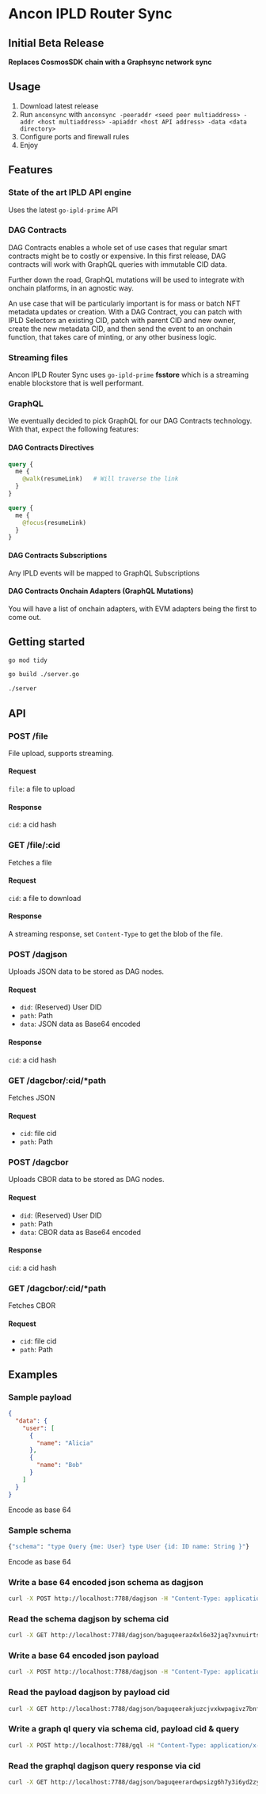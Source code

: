 # Ancon IPLD Router Sync

## Initial Beta Release

**Replaces CosmosSDK chain with a Graphsync network sync**


## Usage

1. Download latest release
2. Run `anconsync` with `anconsync -peeraddr <seed peer multiaddress> -addr <host multiaddress> -apiaddr <host API address> -data <data directory>`
3. Configure ports and firewall rules
4. Enjoy

## Features

### State of the art IPLD API engine

Uses the latest `go-ipld-prime` API

### DAG Contracts 

DAG Contracts enables a whole set of use cases that regular smart contracts might be to costly or expensive. In this first release, DAG contracts will work with GraphQL queries with immutable CID data.

Further down the road, GraphQL mutations will be used to integrate with onchain platforms, in an agnostic way.

An use case that will be particularly important is for mass or batch NFT metadata updates or creation. With a DAG Contract, you can patch with IPLD Selectors an existing CID, patch with parent CID and new owner, create the new metadata CID, and then send the event to an onchain function, that takes care of minting, or any other business logic. 

### Streaming files

Ancon IPLD Router Sync uses `go-ipld-prime` **fsstore** which is a streaming enable blockstore that is well performant. 

### GraphQL

We eventually decided to pick GraphQL for our DAG Contracts technology. With that, expect the following features:

#### DAG Contracts Directives

```graphql
query {
  me {
    @walk(resumeLink)   # Will traverse the link 
  }
}

query {
  me {
    @focus(resumeLink) 
  }
}
```

#### DAG Contracts Subscriptions

Any IPLD events will be mapped to GraphQL Subscriptions


#### DAG Contracts Onchain Adapters (GraphQL Mutations)

You will have a list of onchain adapters, with EVM adapters being the first to come out.




## Getting started
``` bash
go mod tidy
```
``` bash
go build ./server.go
```
``` bash
./server
```
## API

### POST /file

File upload, supports streaming.

#### Request

`file`: a file to upload

#### Response

`cid`: a cid hash


### GET /file/:cid

Fetches a file

#### Request

`cid`: a file to download

#### Response

A streaming response, set `Content-Type` to get the blob of the file.


### POST /dagjson

Uploads JSON data to be stored as DAG nodes.

#### Request

- `did`: (Reserved) User DID
- `path`: Path
- `data`: JSON data as Base64 encoded

#### Response

`cid`: a cid hash


### GET /dagcbor/:cid/*path

Fetches JSON

#### Request

- `cid`: file cid
- `path`: Path


### POST /dagcbor

Uploads CBOR data to be stored as DAG nodes.

#### Request

- `did`: (Reserved) User DID
- `path`: Path
- `data`: CBOR data as Base64 encoded

#### Response

`cid`: a cid hash



### GET /dagcbor/:cid/*path

Fetches CBOR

#### Request

- `cid`: file cid
- `path`: Path

## Examples
### Sample payload
``` json
{
  "data": {
    "user": [
      {
        "name": "Alicia"
      },
      {
        "name": "Bob"
      }
    ]
  }
}
```
Encode as base 64
### Sample schema
``` bash
{"schema": "type Query {me: User} type User {id: ID name: String }"}
```
Encode as base 64

### Write a base 64 encoded json schema as dagjson

``` bash
curl -X POST http://localhost:7788/dagjson -H "Content-Type: application/x-www-form-urlencoded" -d "did=did:web:ancon.did.pa:user:ifesa&path=/&data=eyJzY2hlbWEiOiAidHlwZSBRdWVyeSB7bWU6IFVzZXJ9IHR5cGUgVXNlciB7aWQ6IElEIG5hbWU6IFN0cmluZyB9In0="
```

### Read the schema dagjson by schema cid
``` bash
curl -X GET http://localhost:7788/dagjson/baguqeeraz4xl6e32jaq7xvnuirtszmhoburjgtjp4thrkrjkx4z53eul37rq/
```

### Write a base 64 encoded json payload

``` bash
curl -X POST http://localhost:7788/dagjson -H "Content-Type: application/x-www-form-urlencoded" -d "did=did:web:ancon.did.pa:user:ifesa&path=/&data=ewogICJkYXRhIjogewogICAgInVzZXIiOiBbCiAgICAgIHsKICAgICAgICAibmFtZSI6ICJBbGljaWEiCiAgICAgIH0sCiAgICAgIHsKICAgICAgICAibmFtZSI6ICJCb2IiCiAgICAgIH0KICAgIF0KICB9Cn0=="
```

### Read the payload dagjson by payload cid 
``` bash
curl -X GET http://localhost:7788/dagjson/baguqeerakjuzcjvxkwpagivz7bnf45j4zsr7cbmu5263hk7j3467cq7wyyja/
```

### Write a graph ql query via schema cid, payload cid & query

``` bash
curl -X POST http://localhost:7788/gql -H "Content-Type: application/x-www-form-urlencoded" -d "op=&variables=&schemacid=baguqeeraz4xl6e32jaq7xvnuirtszmhoburjgtjp4thrkrjkx4z53eul37rq&payloadcid=baguqeerakjuzcjvxkwpagivz7bnf45j4zsr7cbmu5263hk7j3467cq7wyyja&query=query{me{name}}"
```

### Read the graphql dagjson query response via cid

``` bash
curl -X GET http://localhost:7788/dagjson/baguqeerardwpsizg6h7y3i6yd2zy4guekkg6kzq3p3bqxck3vawegemdqcxq/
```
